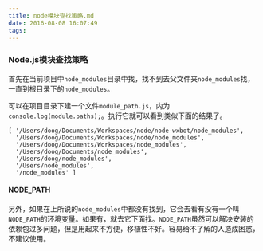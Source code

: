 ```yaml
---
title: node模块查找策略.md
date: 2016-08-08 16:07:49
tags: 
---
```

### Node.js模块查找策略

首先在当前项目中`node_modules`目录中找，找不到去父文件夹`node_modules`找，一直到根目录下的`node_modules`。

可以在项目目录下建一个文件`module_path.js`，内为`console.log(module.paths);`。执行它就可以看到类似下面的结果了。

```
[ '/Users/doog/Documents/Workspaces/node/node-wxbot/node_modules',
  '/Users/doog/Documents/Workspaces/node/node_modules',
  '/Users/doog/Documents/Workspaces/node_modules',
  '/Users/doog/Documents/node_modules',
  '/Users/doog/node_modules',
  '/Users/node_modules',
  '/node_modules' ]
```

#### NODE_PATH
另外，如果在上所说的`node_modules`中都没有找到，它会去看有没有一个叫`NODE_PATH`的环境变量。如果有，就去它下面找。`NODE_PATH`虽然可以解决安装的依赖包过多问题，但是用起来不方便，移植性不好。容易给不了解的人造成困惑，不建议使用。
